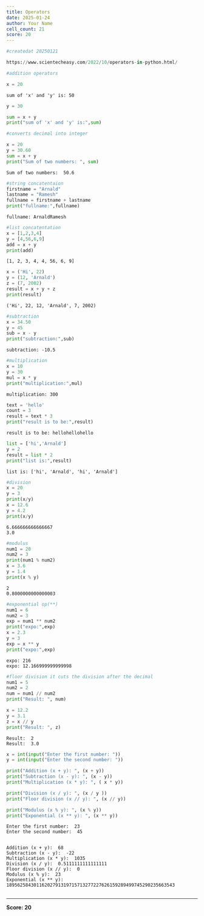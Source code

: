 ```yaml
---
title: Operators
date: 2025-01-24
author: Your Name
cell_count: 21
score: 20
---
```


```python
#createdat 20250121
```


```python
https://www.scientecheasy.com/2022/10/operators-in-python.html/
```


```python
#addition operators
```


```python
x = 20

```

    sum of 'x' and 'y' is: 50



```python
y = 30
```


```python
sum = x + y
print("sum of 'x' and 'y' is:",sum)
```


```python
#converts decimal into integer
```


```python
x = 20 
y = 30.60 
sum = x + y 
print("Sum of two numbers: ", sum) 

```

    Sum of two numbers:  50.6



```python
#string concatentaion 
firstname = "Arnald"
lastname = "Ramesh"
fullname = firstname + lastname
print("fullname:",fullname)
```

    fullname: ArnaldRamesh



```python
#list concatentation
x = [1,2,3,4]
y = [4,56,6,9]
add = x + y
print(add)
```

    [1, 2, 3, 4, 4, 56, 6, 9]



```python
x = ('Hi', 22)
y = (12, 'Arnald')
z = (7, 2002)
result = x + y + z
print(result)

```

    ('Hi', 22, 12, 'Arnald', 7, 2002)



```python
#subtraction
x = 34.50
y = 45
sub = x - y
print("subtraction:",sub)
```

    subtraction: -10.5



```python
#multiplication
x = 10
y = 30
mul = x * y
print("multiplication:",mul)
```

    multiplication: 300



```python
text = 'hello'
count = 3
result = text * 3
print("result is to be:",result)
```

    result is to be: hellohellohello



```python
list = ['hi','Arnald']
y = 2
result = list * 2
print("list is:",result)
```

    list is: ['hi', 'Arnald', 'hi', 'Arnald']



```python
#division
x = 20
y = 3
print(x/y)
x = 12.6
y = 4.2
print(x/y)
```

    6.666666666666667
    3.0



```python
#modulus
num1 = 20
num2 = 3
print(num1 % num2)
x = 3.6
y = 1.4
print(x % y)
```

    2
    0.8000000000000003



```python
#exponential op(**)
num1 = 6
num2 = 3
exp = num1 ** num2
print("expo:",exp)
x = 2.3
y = 3
exp = x ** y
print("expo:",exp)

```

    expo: 216
    expo: 12.166999999999998



```python
#floor division it cuts the division after the decimal
num1 = 5
num2 = 2
num = num1 // num2
print("Result: ", num)

x = 12.2
y = 3.1
z = x // y
print("Result: ", z)

```

    Result:  2
    Result:  3.0



```python
x = int(input("Enter the first number: "))
y = int(input("Enter the second number: "))

print("Addition (x + y): ", (x + y))
print("Subtraction (x - y): ", (x - y))
print("Multiplication (x * y): ", ( x * y))

print("Division (x / y): ", (x / y ))
print("Floor division (x // y): ", (x // y))

print("Modulus (x % y): ", (x % y))
print("Exponential (x ** y): ", (x ** y))

```

    Enter the first number:  23
    Enter the second number:  45


    Addition (x + y):  68
    Subtraction (x - y):  -22
    Multiplication (x * y):  1035
    Division (x / y):  0.5111111111111111
    Floor division (x // y):  0
    Modulus (x % y):  23
    Exponential (x ** y):  18956258430116202791319715713277227626159289499745290235663543



```python

```


---
**Score: 20**